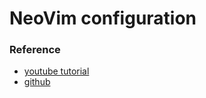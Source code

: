 # NeoVim configuration

### Reference

- [youtube tutorial](https://www.youtube.com/watch?v=4zyZ3sw_ulc&list=PLsz00TDipIffreIaUNk64KxTIkQaGguqn&index=4)
- [github](https://github.com/cpow/neovim-for-newbs)